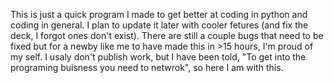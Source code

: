 This is just a quick program I made to get better at coding in python and coding in general. I plan to update it later with cooler fetures (and fix the deck, I forgot ones don't exist).
There are still a couple bugs that need to be fixed but for a newby like me to have made this in >15 hours, I'm proud of my self.
I usaly don't publish work, but I have been told, "To get into the programing buisness you need to netwrok", so here I am with this.
